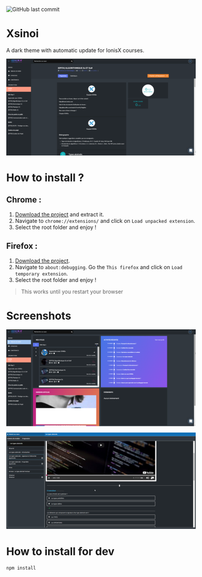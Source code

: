 ![GitHub last commit](https://img.shields.io/github/last-commit/Vinetos/Xsinoi.svg)

# Xsinoi
A dark theme with automatic update for IonisX courses.

![](./assets/preview/screen1.png)  

# How to install ? 
## Chrome :
1. [Download the project](https://github.com/Vinetos/Xsinoi/archive/master.zip) and extract it.  
2. Navigate to `chrome://extensions/` and click on `Load unpacked extension`.   
3. Select the root folder and enjoy !

## Firefox :
1. [Download the project](https://github.com/Vinetos/Xsinoi/archive/master.zip).  
2. Navigate to `about:debugging`. Go the `This firefox` and click on `Load temporary extension`.   
3. Select the root folder and enjoy !
> This works until you restart your browser

# Screenshots

![](./assets/preview/screen2.png)  

![](./assets/preview/screen3.png)

# How to install for dev
```sh
npm install
```
